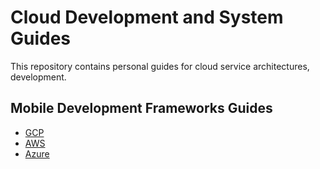 # Cloud Development and System Guides

This repository contains personal guides for cloud service architectures, development.

## Mobile Development Frameworks Guides
- [GCP]()
- [AWS]()
- [Azure]()
